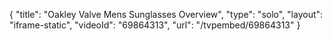 {
    "title": "Oakley Valve Mens Sunglasses Overview",
    "type": "solo",
    "layout": "iframe-static",
    "videoId": "69864313",
    "url": "\/tvpembed\/69864313"
}